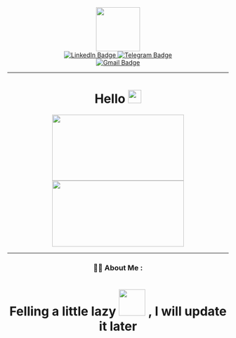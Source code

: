<div id="header" align="center">
  <img src="https://media.giphy.com/media/M9gbBd9nbDrOTu1Mqx/giphy.gif" width="100"/>
</div>

<div id="badges" align="center">
  <a href="linkedin-URL">
    <img src="https://img.shields.io/badge/LinkedIn-blue?style=for-the-badge&logo=linkedin&logoColor=white" alt="LinkedIn Badge"/>
  </a>
  <a href="https://telegram.me/Multimeterv3">
    <img src="https://img.shields.io/badge/Telegram-blue?style=for-the-badge&logo=Telegram&logoColor=white" alt="Telegram Badge"/>
  </a>
</div>

</div>
<div id= "badges" align="center">
  <a href="Myfamily9476@gmail.com">
    <img src="https://img.shields.io/badge/Gmail-red?style=for-the-badge&logo=Gmail&logoColor=white" alt="Gmail Badge"/>
  </a>
  
  <div align="center">
  <img src="https://komarev.com/ghpvc/?username=Subhradeep00&style=flat-square&color=blue" alt=""/>
</div>

--------------------------------------------------------------------------------------------------
<div id="header" align="center">
  <h1>
  Hello
  <img src="https://media3.giphy.com/media/hvRJCLFzcasrR4ia7z/giphy.gif" width="30px"/>
  </h1>
  </div>
  
  <div align="center">
  <img src="https://media.giphy.com/media/HscDLzkO8EOTmgkhQP/giphy.gif" width="300" height="150"/>
  <img src="https://media.giphy.com/media/RbDKaczqWovIugyJmW/giphy.gif" width="300" height="150"/>
  </div>
  
  ---
  
  ### :man_technologist: About Me :
  <h1>
  Felling a little lazy <img src="https://media.giphy.com/media/f4SoNPj4otohG/giphy-downsized-large.gif" width="60"> , I will update it later 
  </h1>

  
